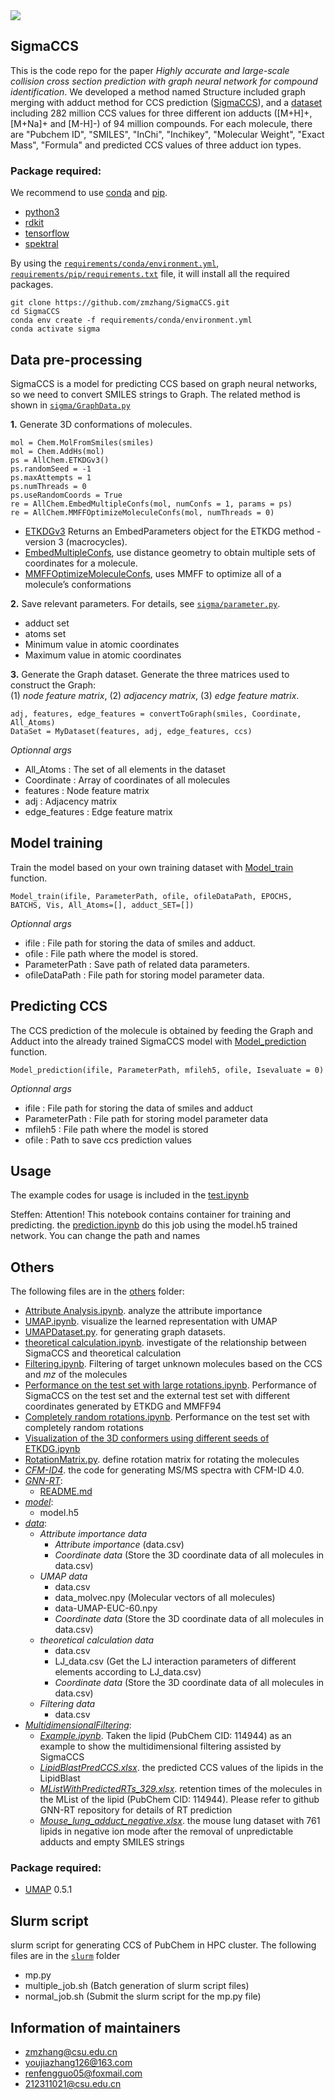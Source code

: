 <img src="logo.png" width:100px >    

## SigmaCCS

This is the code repo for the paper *Highly accurate and large-scale collision cross section prediction with graph neural network for compound identification*.  We developed a method named Structure included graph merging with adduct method for CCS prediction ([SigmaCCS](sigma)), and a [dataset](https://doi.org/10.5281/zenodo.5501673) including 282 million CCS values for three different ion adducts ([M+H]+, [M+Na]+ and [M-H]-) of 94 million compounds. For each molecule, there are "Pubchem ID", "SMILES", "InChi", "Inchikey", "Molecular Weight", "Exact Mass", "Formula" and predicted CCS values of three adduct ion types. 

### Package required: 
We recommend to use [conda](https://conda.io/docs/user-guide/install/download.html) and [pip](https://pypi.org/project/pip/).
- [python3](https://www.python.org/) 
- [rdkit](https://rdkit.org/)    
- [tensorflow](https://www.tensorflow.org) 
- [spektral](https://graphneural.network/) 

By using the [`requirements/conda/environment.yml`](requirements/conda/environment.yml), [`requirements/pip/requirements.txt`](requirements/pip/requirements.txt) file, it will install all the required packages.

    git clone https://github.com/zmzhang/SigmaCCS.git
    cd SigmaCCS
    conda env create -f requirements/conda/environment.yml
    conda activate sigma

## Data pre-processing
SigmaCCS is a model for predicting CCS based on graph neural networks, so we need to convert SMILES strings to Graph. The related method is shown in [`sigma/GraphData.py`](simgma/GraphData.py)           

**1.** Generate 3D conformations of molecules. 

    mol = Chem.MolFromSmiles(smiles)
    mol = Chem.AddHs(mol)
    ps = AllChem.ETKDGv3()
    ps.randomSeed = -1
    ps.maxAttempts = 1
    ps.numThreads = 0
    ps.useRandomCoords = True
    re = AllChem.EmbedMultipleConfs(mol, numConfs = 1, params = ps)
    re = AllChem.MMFFOptimizeMoleculeConfs(mol, numThreads = 0)
- [ETKDGv3](https://www.rdkit.org/docs/source/rdkit.Chem.rdDistGeom.html?highlight=etkdgv3#rdkit.Chem.rdDistGeom.ETKDGv3) Returns an EmbedParameters object for the ETKDG method - version 3 (macrocycles).
- [EmbedMultipleConfs](https://www.rdkit.org/docs/source/rdkit.Chem.rdDistGeom.html?highlight=embedmultipleconfs#rdkit.Chem.rdDistGeom.EmbedMultipleConfs), use distance geometry to obtain multiple sets of coordinates for a molecule.
- [MMFFOptimizeMoleculeConfs](https://www.rdkit.org/docs/source/rdkit.Chem.rdForceFieldHelpers.html?highlight=mmffoptimizemoleculeconfs#rdkit.Chem.rdForceFieldHelpers.MMFFOptimizeMoleculeConfs), uses MMFF to optimize all of a molecule’s conformations   

**2.** Save relevant parameters. For details, see [`sigma/parameter.py`](sigma/parameter.py).    
- adduct set  
- atoms set   
- Minimum value in atomic coordinates   
- Maximum value in atomic coordinates   

**3.** Generate the Graph dataset. Generate the three matrices used to construct the Graph:    
(1) *node feature matrix*, (2) *adjacency matrix*, (3) *edge feature matrix*.       

    adj, features, edge_features = convertToGraph(smiles, Coordinate, All_Atoms)
    DataSet = MyDataset(features, adj, edge_features, ccs)
*Optionnal args*
- All_Atoms : The set of all elements in the dataset
- Coordinate : Array of coordinates of all molecules
- features : Node feature matrix
- adj : Adjacency matrix
- edge_features : Edge feature matrix

## Model training
Train the model based on your own training dataset with [Model_train](https://github.com/zmzhang/SigmaCCS/blob/main/sigma/sigma.py#L52) function.

    Model_train(ifile, ParameterPath, ofile, ofileDataPath, EPOCHS, BATCHS, Vis, All_Atoms=[], adduct_SET=[])

*Optionnal args*
- ifile : File path for storing the data of smiles and adduct.
- ofile : File path where the model is stored.
- ParameterPath : Save path of related data parameters.
- ofileDataPath : File path for storing model parameter data.

## Predicting CCS
The CCS prediction of the molecule is obtained by feeding the Graph and Adduct into the already trained SigmaCCS model with [Model_prediction](https://github.com/zmzhang/SigmaCCS/blob/main/sigma/sigma.py#L6) function.

    Model_prediction(ifile, ParameterPath, mfileh5, ofile, Isevaluate = 0)

*Optionnal args*
- ifile : File path for storing the data of smiles and adduct
- ParameterPath : File path for storing model parameter data
- mfileh5 : File path where the model is stored
- ofile : Path to save ccs prediction values

## Usage
The example codes for usage is included in the [test.ipynb](test.ipynb)

Steffen: Attention! This notebook contains container for training and predicting.
the [prediction.ipynb](prediction.ipynb) do this job using the model.h5 trained network. You can change the path and names
## Others
The following files are in the [others](others) folder:
- [Attribute Analysis.ipynb](others/Attribute%20Analysis.ipynb). analyze the attribute importance
- [UMAP.ipynb](others/UMAP.ipynb). visualize the learned representation with UMAP
- [UMAPDataset.py](others/UMAPDataset.py). for generating graph datasets.
- [theoretical calculation.ipynb](others/theoretical%20calculation.ipynb). investigate of the relationship between SigmaCCS and theoretical calculation
- [Filtering.ipynb](others/Filtering.ipynb). Filtering of target unknown molecules based on the CCS and *mz* of the molecules
- [Performance on the test set with large rotations.ipynb](others/Performance%20on%20the%20test%20set%20with%20large%20rotations.ipynb). Performance of SigmaCCS on the test set and the external test set with different coordinates generated by ETKDG and MMFF94
- [Completely random rotations.ipynb](others/Completely%20random%20rotations.ipynb). Performance on the test set with completely random rotations
- [Visualization of the 3D conformers using different seeds of ETKDG.ipynb](others/Visualization%20of%20the%203D%20conformers%20using%20different%20seeds%20of%20ETKDG.ipynb)
- [RotationMatrix.py](others/RotationMatrix.py). define rotation matrix for rotating the molecules
- *[CFM-ID4](others/CFM-ID4)*. the code for generating MS/MS spectra with CFM-ID 4.0.
- *[GNN-RT](others/GNN-RT)*:
    - [README.md](others/GNN-RT/README.md)
- *[model](model)*:
    - model.h5
- *[data](others/data)*:
    - *Attribute importance data*
        - *Attribute importance* (data.csv)
        - *Coordinate data* (Store the 3D coordinate data of all molecules in data.csv)
    - *UMAP data*
        - data.csv
        - data_molvec.npy (Molecular vectors of all molecules)
        - data-UMAP-EUC-60.npy
        - *Coordinate data* (Store the 3D coordinate data of all molecules in data.csv)
    - *theoretical calculation data*
        - data.csv
        - LJ_data.csv (Get the LJ interaction parameters of different elements according to LJ_data.csv)
        - *Coordinate data* (Store the 3D coordinate data of all molecules in data.csv)
    - *Filtering data* 
        - data.csv
- *[MultidimensionalFiltering](others/MultidimensionalFiltering)*:
    - *[Example.ipynb](others/MultidimensionalFiltering/Example.ipynb)*. Taken the lipid (PubChem CID: 114944) as an example to show the multidimensional filtering assisted by SigmaCCS
    - *[LipidBlastPredCCS.xlsx](others/MultidimensionalFiltering/LipidBlastPredCCS.xlsx)*. the predicted CCS values of the lipids in the LipidBlast
    - *[MListWithPredictedRTs_329.xlsx](others/MultidimensionalFiltering/MListWithPredictedRTs_329.xlsx)*. retention times of the molecules in the MList of the lipid (PubChem CID: 114944). Please refer to github GNN-RT repository for details of RT prediction
    - *[Mouse_lung_adduct_negative.xlsx](others/MultidimensionalFiltering/Mouse_lung_adduct_negative.xlsx)*. the mouse lung dataset with 761 lipids in negative ion mode after the removal of unpredictable adducts and empty SMILES strings

### Package required: 
- [UMAP](https://github.com/lmcinnes/umap) 0.5.1

## Slurm script
slurm script for generating CCS of PubChem in HPC cluster.
The following files are in the [`slurm`](slurm) folder
- mp.py
- multiple_job.sh (Batch generation of slurm script files)
- normal_job.sh (Submit the slurm script for the mp.py file)

## Information of maintainers
- zmzhang@csu.edu.cn
- youjiazhang126@163.com
- renfengguo05@foxmail.com
- 212311021@csu.edu.cn
